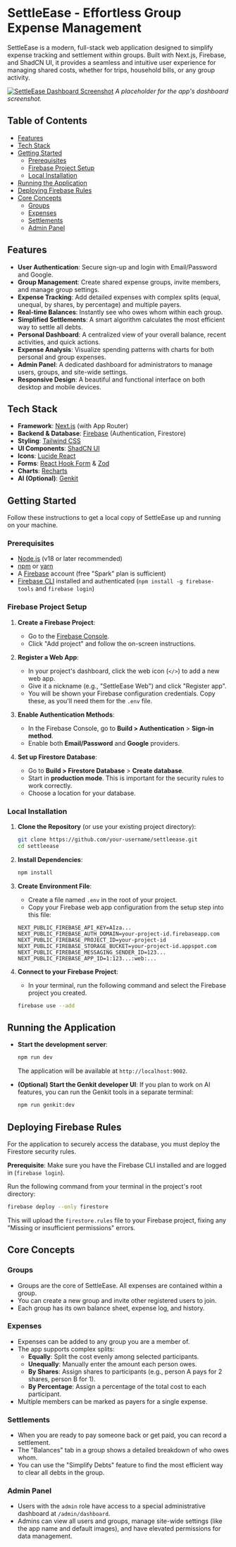 # SettleEase - Effortless Group Expense Management

SettleEase is a modern, full-stack web application designed to simplify expense tracking and settlement within groups. Built with Next.js, Firebase, and ShadCN UI, it provides a seamless and intuitive user experience for managing shared costs, whether for trips, household bills, or any group activity.

[![SettleEase Dashboard Screenshot](https://placehold.co/800x450.png)](https://placehold.co)
*A placeholder for the app's dashboard screenshot.*

## Table of Contents

- [Features](#features)
- [Tech Stack](#tech-stack)
- [Getting Started](#getting-started)
  - [Prerequisites](#prerequisites)
  - [Firebase Project Setup](#firebase-project-setup)
  - [Local Installation](#local-installation)
- [Running the Application](#running-the-application)
- [Deploying Firebase Rules](#deploying-firebase-rules)
- [Core Concepts](#core-concepts)
  - [Groups](#groups)
  - [Expenses](#expenses)
  - [Settlements](#settlements)
  - [Admin Panel](#admin-panel)

## Features

- **User Authentication**: Secure sign-up and login with Email/Password and Google.
- **Group Management**: Create shared expense groups, invite members, and manage group settings.
- **Expense Tracking**: Add detailed expenses with complex splits (equal, unequal, by shares, by percentage) and multiple payers.
- **Real-time Balances**: Instantly see who owes whom within each group.
- **Simplified Settlements**: A smart algorithm calculates the most efficient way to settle all debts.
- **Personal Dashboard**: A centralized view of your overall balance, recent activities, and quick actions.
- **Expense Analysis**: Visualize spending patterns with charts for both personal and group expenses.
- **Admin Panel**: A dedicated dashboard for administrators to manage users, groups, and site-wide settings.
- **Responsive Design**: A beautiful and functional interface on both desktop and mobile devices.

## Tech Stack

- **Framework**: [Next.js](https://nextjs.org/) (with App Router)
- **Backend & Database**: [Firebase](https://firebase.google.com/) (Authentication, Firestore)
- **Styling**: [Tailwind CSS](https://tailwindcss.com/)
- **UI Components**: [ShadCN UI](https://ui.shadcn.com/)
- **Icons**: [Lucide React](https://lucide.dev/)
- **Forms**: [React Hook Form](https://react-hook-form.com/) & [Zod](https://zod.dev/)
- **Charts**: [Recharts](https://recharts.org/)
- **AI (Optional)**: [Genkit](https://firebase.google.com/docs/genkit)

## Getting Started

Follow these instructions to get a local copy of SettleEase up and running on your machine.

### Prerequisites

- [Node.js](https://nodejs.org/) (v18 or later recommended)
- [npm](https://www.npmjs.com/get-npm) or [yarn](https://yarnpkg.com/)
- A [Firebase](https://firebase.google.com/) account (free "Spark" plan is sufficient)
- [Firebase CLI](https://firebase.google.com/docs/cli) installed and authenticated (`npm install -g firebase-tools` and `firebase login`)

### Firebase Project Setup

1.  **Create a Firebase Project**:
    - Go to the [Firebase Console](https://console.firebase.google.com/).
    - Click "Add project" and follow the on-screen instructions.

2.  **Register a Web App**:
    - In your project's dashboard, click the web icon (`</>`) to add a new web app.
    - Give it a nickname (e.g., "SettleEase Web") and click "Register app".
    - You will be shown your Firebase configuration credentials. Copy these, as you'll need them for the `.env` file.

3.  **Enable Authentication Methods**:
    - In the Firebase Console, go to **Build > Authentication** > **Sign-in method**.
    - Enable both **Email/Password** and **Google** providers.

4.  **Set up Firestore Database**:
    - Go to **Build > Firestore Database** > **Create database**.
    - Start in **production mode**. This is important for the security rules to work correctly.
    - Choose a location for your database.

### Local Installation

1.  **Clone the Repository** (or use your existing project directory):
    ```bash
    git clone https://github.com/your-username/settleease.git
    cd settleease
    ```

2.  **Install Dependencies**:
    ```bash
    npm install
    ```

3.  **Create Environment File**:
    - Create a file named `.env` in the root of your project.
    - Copy your Firebase web app configuration from the setup step into this file:
    ```env
    NEXT_PUBLIC_FIREBASE_API_KEY=AIza...
    NEXT_PUBLIC_FIREBASE_AUTH_DOMAIN=your-project-id.firebaseapp.com
    NEXT_PUBLIC_FIREBASE_PROJECT_ID=your-project-id
    NEXT_PUBLIC_FIREBASE_STORAGE_BUCKET=your-project-id.appspot.com
    NEXT_PUBLIC_FIREBASE_MESSAGING_SENDER_ID=123...
    NEXT_PUBLIC_FIREBASE_APP_ID=1:123...:web:...
    ```

4.  **Connect to your Firebase Project**:
    - In your terminal, run the following command and select the Firebase project you created.
    ```bash
    firebase use --add
    ```

## Running the Application

-   **Start the development server**:
    ```bash
    npm run dev
    ```
    The application will be available at `http://localhost:9002`.

-   **(Optional) Start the Genkit developer UI**:
    If you plan to work on AI features, you can run the Genkit tools in a separate terminal:
    ```bash
    npm run genkit:dev
    ```

## Deploying Firebase Rules

For the application to securely access the database, you must deploy the Firestore security rules.

**Prerequisite**: Make sure you have the Firebase CLI installed and are logged in (`firebase login`).

Run the following command from your terminal in the project's root directory:

```bash
firebase deploy --only firestore
```

This will upload the `firestore.rules` file to your Firebase project, fixing any "Missing or insufficient permissions" errors.

## Core Concepts

### Groups
- Groups are the core of SettleEase. All expenses are contained within a group.
- You can create a new group and invite other registered users to join.
- Each group has its own balance sheet, expense log, and history.

### Expenses
- Expenses can be added to any group you are a member of.
- The app supports complex splits:
  - **Equally**: Split the cost evenly among selected participants.
  - **Unequally**: Manually enter the amount each person owes.
  - **By Shares**: Assign shares to participants (e.g., person A pays for 2 shares, person B for 1).
  - **By Percentage**: Assign a percentage of the total cost to each participant.
- Multiple members can be marked as payers for a single expense.

### Settlements
- When you are ready to pay someone back or get paid, you can record a settlement.
- The "Balances" tab in a group shows a detailed breakdown of who owes whom.
- You can use the "Simplify Debts" feature to find the most efficient way to clear all debts in the group.

### Admin Panel
- Users with the `admin` role have access to a special administrative dashboard at `/admin/dashboard`.
- Admins can view all users and groups, manage site-wide settings (like the app name and default images), and have elevated permissions for data management.
